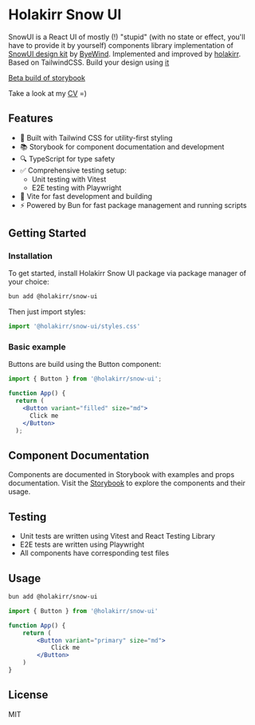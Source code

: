 # Holakirr Snow UI

SnowUI is a React UI of mostly (!) "stupid" (with no state or effect, you'll have to provide it by yourself) components library implementation of [SnowUI design kit](https://snowui.byewind.com) by [ByeWind](https://byewind.com/). Implemented and improved by [holakirr](https://github.com/holakirr). Based on TailwindCSS.
Build your design using [it](https://www.figma.com/community/file/1301134685302006646)

[Beta build of storybook](https://snow-ui.holakirr.com)

Take a look at my [CV](https://holakirr.com) =)

## Features

- 🎨 Built with Tailwind CSS for utility-first styling
- 📚 Storybook for component documentation and development
- 🔍 TypeScript for type safety
- ✅ Comprehensive testing setup:
  - Unit testing with Vitest
  - E2E testing with Playwright
- 🚀 Vite for fast development and building
- ⚡️ Powered by Bun for fast package management and running scripts

## Getting Started

### Installation

To get started, install Holakirr Snow UI package via package manager of your choice:

```bash
bun add @holakirr/snow-ui
```

Then just import styles:

```jsx
import '@holakirr/snow-ui/styles.css'
```

### Basic example

Buttons are build using the Button component:

```jsx
import { Button } from '@holakirr/snow-ui';

function App() {
  return (
    <Button variant="filled" size="md">
      Click me
    </Button>
  );
```

## Component Documentation

Components are documented in Storybook with examples and props documentation. Visit the [Storybook](https://snow-ui.holakirr.com) to explore the components and their usage.

## Testing

- Unit tests are written using Vitest and React Testing Library
- E2E tests are written using Playwright
- All components have corresponding test files

## Usage

```bash
bun add @holakirr/snow-ui
```

```jsx
import { Button } from '@holakirr/snow-ui'

function App() {
	return (
		<Button variant="primary" size="md">
			Click me
		</Button>
	)
}
```

## License

MIT
